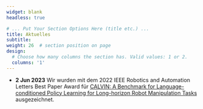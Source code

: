 ```yaml
---
widget: blank
headless: true

# ... Put Your Section Options Here (title etc.) ...
title: Aktuelles
subtitle:
weight: 26  # section position on page
design:
  # Choose how many columns the section has. Valid values: 1 or 2.
  columns: '1'
---
```

- **2 Jun 2023** Wir wurden mit dem 2022 IEEE Robotics and Automation Letters Best Paper Award für [CALVIN: A Benchmark for Language-conditioned Policy Learning for Long-horizon Robot Manipulation Tasks](https://lukashermann.github.io/de/publication/calvin/) ausgezeichnet.
